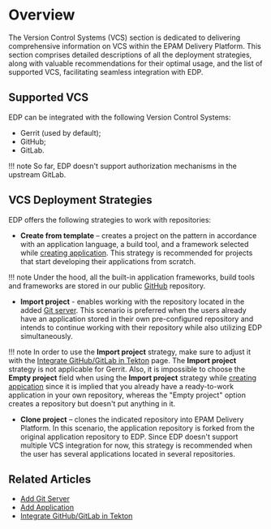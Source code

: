 # Overview

The Version Control Systems (VCS) section is dedicated to delivering comprehensive information on VCS within the EPAM Delivery Platform. This section comprises detailed descriptions of all the deployment strategies, along with valuable recommendations for their optimal usage, and the list of supported VCS, facilitating seamless integration with EDP.

## Supported VCS

EDP can be integrated with the following Version Control Systems:

* Gerrit (used by default);
* GitHub;
* GitLab.

!!! note
    So far, EDP doesn't support authorization mechanisms in the upstream GitLab.

## VCS Deployment Strategies

EDP offers the following strategies to work with repositories:

* **Create from template** – creates a project on the pattern in accordance with an application language, a build tool, and a framework selected while [creating application](../user-guide/add-application.md). This strategy is recommended for projects that start developing their applications from scratch.

!!! note
    Under the hood, all the built-in application frameworks, build tools and frameworks are stored in our public [GitHub](https://github.com/epmd-edp) repository.

* **Import project** - enables working with the repository located in the added [Git server](../user-guide/add-git-server.md). This scenario is preferred when the users already have an application stored in their own pre-configured repository and intends to continue working with their repository while also utilizing EDP simultaneously.

!!! note
    In order to use the **Import project** strategy, make sure to adjust it with the [Integrate GitHub/GitLab in Tekton](../operator-guide/import-strategy-tekton.md) page.
    The **Import project** strategy is not applicable for Gerrit.
    Also, it is impossible to choose the **Empty project** field when using the **Import project** strategy while [creating appication](../user-guide/add-application.md) since it is implied that you already have a ready-to-work application in your own repository, whereas the "Empty project" option creates a repository but doesn't put anything in it.

* **Clone project** – clones the indicated repository into EPAM Delivery Platform. In this scenario, the application repository is forked from the original application repository to EDP. Since EDP doesn't support multiple VCS integration for now, this strategy is recommended when the user has several applications located in several repositories.

## Related Articles

* [Add Git Server](../user-guide/add-git-server.md)
* [Add Application](../user-guide/add-application.md)
* [Integrate GitHub/GitLab in Tekton](../operator-guide/import-strategy-tekton.md)
